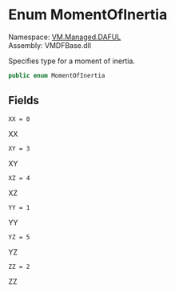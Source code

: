 # Enum MomentOfInertia

Namespace: [VM.Managed.DAFUL](VM.Managed.DAFUL.md)  
Assembly: VMDFBase.dll  

Specifies type for a moment of inertia.

```csharp
public enum MomentOfInertia
```

## Fields

`XX = 0` 

XX



`XY = 3` 

XY



`XZ = 4` 

XZ



`YY = 1` 

YY



`YZ = 5` 

YZ



`ZZ = 2` 

ZZ




